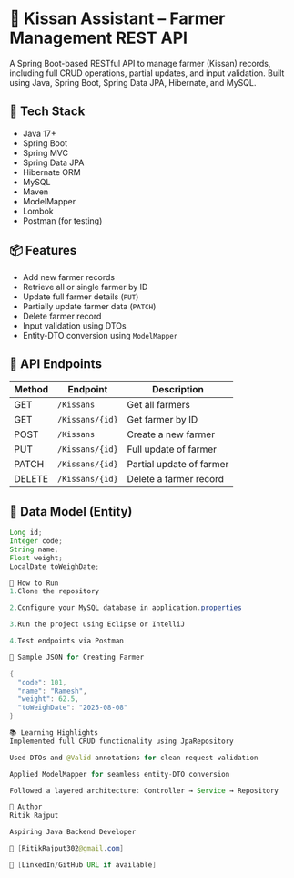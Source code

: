 # 🚜 Kissan Assistant – Farmer Management REST API

A Spring Boot-based RESTful API to manage farmer (Kissan) records, including full CRUD operations, partial updates, and input validation. Built using Java, Spring Boot, Spring Data JPA, Hibernate, and MySQL.

## 🔧 Tech Stack

- Java 17+
- Spring Boot
- Spring MVC
- Spring Data JPA
- Hibernate ORM
- MySQL
- Maven
- ModelMapper
- Lombok
- Postman (for testing)

## 📦 Features

- Add new farmer records
- Retrieve all or single farmer by ID
- Update full farmer details (`PUT`)
- Partially update farmer data (`PATCH`)
- Delete farmer record
- Input validation using DTOs
- Entity-DTO conversion using `ModelMapper`

## 📁 API Endpoints

| Method | Endpoint            | Description                  |
|--------|---------------------|------------------------------|
| GET    | `/Kissans`          | Get all farmers              |
| GET    | `/Kissans/{id}`     | Get farmer by ID             |
| POST   | `/Kissans`          | Create a new farmer          |
| PUT    | `/Kissans/{id}`     | Full update of farmer        |
| PATCH  | `/Kissans/{id}`     | Partial update of farmer     |
| DELETE | `/Kissans/{id}`     | Delete a farmer record       |

## 📑 Data Model (Entity)

```java
Long id;
Integer code;
String name;
Float weight;
LocalDate toWeighDate;

📌 How to Run
1.Clone the repository

2.Configure your MySQL database in application.properties

3.Run the project using Eclipse or IntelliJ

4.Test endpoints via Postman

🧪 Sample JSON for Creating Farmer

{
  "code": 101,
  "name": "Ramesh",
  "weight": 62.5,
  "toWeighDate": "2025-08-08"
}

📚 Learning Highlights
Implemented full CRUD functionality using JpaRepository

Used DTOs and @Valid annotations for clean request validation

Applied ModelMapper for seamless entity-DTO conversion

Followed a layered architecture: Controller → Service → Repository

🤝 Author
Ritik Rajput

Aspiring Java Backend Developer

📧 [RitikRajput302@gmail.com]

🔗 [LinkedIn/GitHub URL if available]
